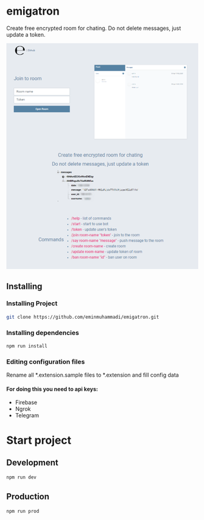 # emigatron
Create free encrypted room for chating. Do not delete messages, just update a token.

![emigatron-landing](welcome.png)

## Installing
### Installing Project
```bash
git clone https://github.com/eminmuhammadi/emigatron.git
```
### Installing dependencies
```bash
npm run install
```

### Editing configuration files
Rename all *.extension.sample files to *.extension and fill config data

#### For doing this you need to api keys:
- Firebase 
- Ngrok
- Telegram

# Start project
## Development
```bash
npm run dev
```

## Production
```bash
npm run prod
```